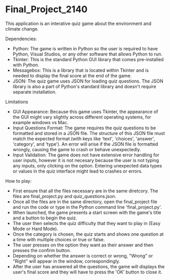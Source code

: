# Final_Project_2140
This application is an interative quiz game about the environment and climate change. 

Dependencies:
- Python: The game is written in Python so the user is required to have Python, Visual Studios, or any other software that allows Python to run.
- Tkinter: This is the standard Python GUI library that comes pre-installed with Python.
- Messagebox: This is a library that is located within Tkinter and is needed to display the final score at the end of the game.
- JSON: The quiz game uses JSON for loading quiz questions. The JSON library is also a part of Python's standard library and doesn't require separate installation.

Limitations
- GUI Appearance: Because this game uses Tkinter, the appearance of the GUI might vary slightly across different operating systems, for example windows vs Mac.
- Input Questions Format: The game requires the quiz questions to be formatted and stored in a JSON file. The structure of this JSON file must match the expected format (with keys like 'text', 'choices', 'answer', 'category', and 'type'). An error will arise if the JSON file is formatted wrongly, causing the game to crash or behave unexpectedly.
- Input Validation: The game does not have extensive error handling for user inputs, however it is not necesary because the user is not typing any inputs, only clicking on the option. Entering unexpected data types or values in the quiz interface might lead to crashes or errors.

How to play:
- First ensure that all the files necessary are in the same diretcory. The files are final_project.py and quiz_questions.json.
- Once all the files are in the same directory, open the final_project file and run the code or type in the Python command line 'final_project.py'. 
- When launched, the game presents a start screen with the game's title and a button to begin the quiz.
- The user then selects the quiz difficulty that they want to play in (Easy Mode or Hard Mode).
- Once the category is chosen, the quiz starts and shows one question at a time with multiple choices or true or false.
- The user presses on the option they want as their answer and then presses the confirm button.
- Depending on whether the answer is correct or wrong, "Wrong" or "Right" will appear in the window, correspondingly.
- After the user has answered all the questions, the game will displays the user's final score and they will have to press the 'OK' button to close it. 

